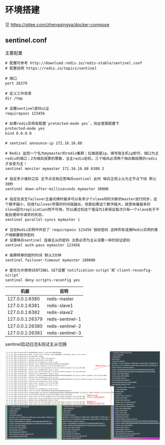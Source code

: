 # 环境搭建

见 https://gitee.com/zhengqingya/docker-compose

## sentinel.conf

主要配置

```
# 配置可参考 http://download.redis.io/redis-stable/sentinel.conf
# 配置说明 https://redis.io/topics/sentinel

# 端口
port 26379

# 定义工作目录
dir /tmp

# 设置sentinel密码认证
requirepass 123456

# 如果redis实例有配置`protected-mode yes`，则这里需配置下
protected-mode yes
bind 0.0.0.0

# sentinel announce-ip 172.16.16.88

# Redis 监控一个名为mymaster的redis集群；后面就是ip，填写宿主机ip即可，端口为主redis的端口；2为哨兵投票的票数，当主redis宕机，三个哨兵必须两个哨兵都投票的redis才会变为主！
sentinel monitor mymaster 172.16.16.88 6380 2

# 指定多少毫秒之后 主节点没有应答哨兵sentinel 此时 哨兵主观上认为主节点下线 默认30秒
sentinel down-after-milliseconds mymaster 30000

# 指定在发生failover主备切换时最多可以有多少个slave同时对新的master进行同步，这个数字越小，完成failover所需的时间就越长，但是如果这个数字越大，就意味着越多的slave因为replication而不可用。可以通过将这个值设为1来保证每次只有一个slave处于不能处理命令请求的状态。
sentinel parallel-syncs mymaster 1

# 当在Redis实例中开启了`requirepass 123456`授权密码 这样所有连接Redis实例的客户端都要提供密码
# 设置哨兵sentinel 连接主从的密码 注意必须为主从设置一样的验证密码
sentinel auth-pass mymaster 123456

# 故障转移的超时时间 默认3分钟
sentinel failover-timeout mymaster 180000

# 是否允许使用SENTINEL SET设置`notification-script`和`client-reconfig-script`
sentinel deny-scripts-reconfig yes
```

| 机器             | 说明               |
|----------------|------------------|
| 127.0.0.1:6380 | redis-master     |
| 127.0.0.1:6381 | redis-slave1     |
| 127.0.0.1:6382 | redis-slave2     |
| 127.0.0.1:26379 | redis-sentinel-1 |
| 127.0.0.1:26380 | redis-sentinel-2 |
| 127.0.0.1:26381 | redis-sentinel-3 |

sentinel启动日志&测试主从切换

![img.png](images/redis-sentinel.png)
